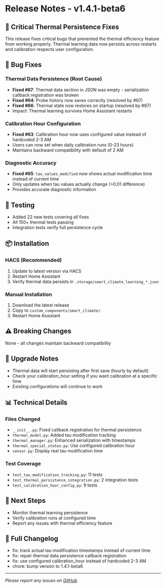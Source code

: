 # Release Notes - v1.4.1-beta6

## 🎯 Critical Thermal Persistence Fixes

This release fixes critical bugs that prevented the thermal efficiency feature from working properly. Thermal learning data now persists across restarts and calibration respects user configuration.

## 🐛 Bug Fixes

### Thermal Data Persistence (Root Cause)
- **Fixed #67**: Thermal data section in JSON was empty - serialization callback registration was broken
- **Fixed #64**: Probe history now saves correctly (resolved by #67)
- **Fixed #66**: Thermal state now restores on startup (resolved by #67)
- Impact: Thermal learning survives Home Assistant restarts

### Calibration Hour Configuration
- **Fixed #63**: Calibration hour now uses configured value instead of hardcoded 2-3 AM
- Users can now set when daily calibration runs (0-23 hours)
- Maintains backward compatibility with default of 2 AM

### Diagnostic Accuracy
- **Fixed #65**: `tau_values_modified` now shows actual modification time instead of current time
- Only updates when tau values actually change (>0.01 difference)
- Provides accurate diagnostic information

## 🧪 Testing
- Added 22 new tests covering all fixes
- All 150+ thermal tests passing
- Integration tests verify full persistence cycle

## 📦 Installation

### HACS (Recommended)
1. Update to latest version via HACS
2. Restart Home Assistant
3. Verify thermal data persists in `.storage/smart_climate_learning_*.json`

### Manual Installation
1. Download the latest release
2. Copy to `custom_components/smart_climate/`
3. Restart Home Assistant

## ⚠️ Breaking Changes
None - all changes maintain backward compatibility

## 🔄 Upgrade Notes
- Thermal data will start persisting after first save (hourly by default)
- Check your calibration_hour setting if you want calibration at a specific time
- Existing configurations will continue to work

## 📊 Technical Details

### Files Changed
- `__init__.py`: Fixed callback registration for thermal persistence
- `thermal_model.py`: Added tau modification tracking
- `thermal_manager.py`: Enhanced serialization with timestamps
- `thermal_special_states.py`: Use configured calibration hour
- `sensor.py`: Display real tau modification time

### Test Coverage
- `test_tau_modification_tracking.py`: 11 tests
- `test_thermal_persistence_integration.py`: 2 integration tests  
- `test_calibration_hour_config.py`: 9 tests

## 🚀 Next Steps
- Monitor thermal learning persistence
- Verify calibration runs at configured time
- Report any issues with thermal efficiency feature

## 📝 Full Changelog
- fix: track actual tau modification timestamps instead of current time
- fix: repair thermal data persistence callback registration
- fix: use configured calibration_hour instead of hardcoded 2-3 AM
- chore: bump version to 1.4.1-beta6

---
*Please report any issues on [GitHub](https://github.com/VectorBarks/smart-climate/issues)*